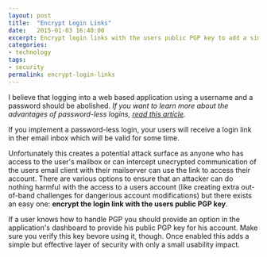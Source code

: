 ```yaml
---
layout: post
title:  "Encrypt Login Links"
date:   2015-01-03 16:40:00
excerpt: Encrypt login links with the users public PGP key to add a simple but effective layer of security with only a small usability impact.
categories:
- technology
tags:
- security
permalink: encrypt-login-links
---
```


I believe that logging into a web based application using a username and a password should be abolished. *If you want to learn more about the advantages of password-less logins, [read this article][1].*

If you implement a password-less login, your users will receive a login link in ther email inbox which will be valid for some time. 

Unfortunately this creates a potential attack surface as anyone who has access to the user's mailbox or can intercept unecrypted communication of the users email client with their mailserver can use the link to access their account. There are various options to ensure that an attacker can do nothing harmful with the access to a users account (like creating extra out-of-band challenges for dangerious account modifications) but there exists an easy one:
**encrypt the login link with the users public PGP key**.

If a user knows how to handle PGP you should provide an option in the application's dashboard to provide his public PGP key for his account. Make sure you verify this key bevore using it, though. Once enabled this adds a simple but effective layer of security with only a small usability impact.

[1]: http://notes.xoxco.com/post/27999787765/is-it-time-for-password-less-login
